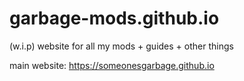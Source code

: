 # garbage-mods.github.io
(w.i.p) website for all my mods + guides + other things

main website:
https://someonesgarbage.github.io
